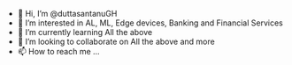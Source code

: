 - 👋 Hi, I’m @duttasantanuGH
- 👀 I’m interested in AL, ML, Edge devices, Banking and Financial Services
- 🌱 I’m currently learning All the above
- 💞️ I’m looking to collaborate on All the above and more
- 📫 How to reach me ...

<!---
duttasantanuGH/duttasantanuGH is a ✨ special ✨ repository because its `README.md` (this file) appears on your GitHub profile.
You can click the Preview link to take a look at your changes.
--->
